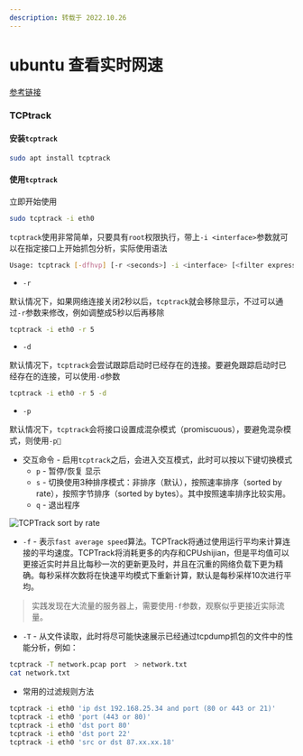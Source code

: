 ```yaml
---
description: 转载于 2022.10.26
---
```


# ubuntu 查看实时网速

[参考链接](https://huataihuang.gitbooks.io/cloud-atlas/content/network/packet\_analysis/utilities/tcptrack.html)

### TCPtrack

#### 安装`tcptrack`

```bash
sudo apt install tcptrack
```

#### 使用`tcptrack`

立即开始使用

```bash
sudo tcptrack -i eth0
```

`tcptrack`使用非常简单，只要具有`root`权限执行，带上`-i <interface>`参数就可以在指定接口上开始抓包分析，实际使用语法

```bash
Usage: tcptrack [-dfhvp] [-r <seconds>] -i <interface> [<filter expression>] [-T <pcap file]
```

* `-r`

默认情况下，如果网络连接关闭2秒以后，`tcptrack`就会移除显示，不过可以通过`-r`参数来修改，例如调整成5秒以后再移除

```bash
tcptrack -i eth0 -r 5
```

* `-d`

默认情况下，`tcptrack`会尝试跟踪启动时已经存在的连接。要避免跟踪启动时已经存在的连接，可以使用`-d`参数

```bash
tcptrack -i eth0 -r 5 -d
```

* `-p`

默认情况下，`tcptrack`会将接口设置成混杂模式（promiscuous），要避免混杂模式，则使用`-p`

* 交互命令 - 启用`tcptrack`之后，会进入交互模式，此时可以按以下键切换模式
  * `p` - 暂停/恢复 显示
  * `s` - 切换使用3种排序模式：非排序（默认），按照速率排序（sorted by rate），按照字节排序（sorted by bytes）。其中按照速率排序比较实用。
  * `q` - 退出程序

![TCPTrack sort by rate](https://nme-file.oss-cn-hangzhou.aliyuncs.com/img/202210262011616.png)

* `-f` - 表示`fast average speed`算法。TCPTrack将通过使用运行平均来计算连接的平均速度。TCPTrack将消耗更多的内存和CPUshijian，但是平均值可以更接近实时并且比每秒一次的更新更及时，并且在沉重的网络负载下更为精确。每秒采样次数将在快速平均模式下重新计算，默认是每秒采样10次进行平均。

> 实践发现在大流量的服务器上，需要使用`-f`参数，观察似乎更接近实际流量。

* `-T` - 从文件读取，此时将尽可能快速展示已经通过tcpdump抓包的文件中的性能分析，例如：

```bash
tcptrack -T network.pcap port  > network.txt
cat network.txt
```

* 常用的过滤规则方法

```bash
tcptrack -i eth0 'ip dst 192.168.25.34 and port (80 or 443 or 21)'
tcptrack -i eth0 'port (443 or 80)'
tcptrack -i eth0 'dst port 80'
tcptrack -i eth0 'dst port 22'
tcptrack -i eth0 'src or dst 87.xx.xx.18'
```
